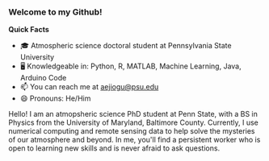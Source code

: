 ### Welcome to my Github!
**Quick Facts**
- 🎓 Atmospheric science doctoral student at Pennsylvania State University
- 🖥️ Knowledgeable in: Python, R, MATLAB, Machine Learning, Java, Arduino Code 
- 📫 You can reach me at [aejiogu@psu.edu](mailto:aejiogu@psu.edu)
- 😄 Pronouns: He/Him


Hello! I am an atmopsheric science PhD student at Penn State, with a BS in Physics from the University of Maryland, Baltimore County. Currently, I use numerical computing and remote sensing data to help solve the mysteries of our atmosphere and beyond. In me, you'll find a persistent worker who is open to learning new skills and is never afraid to ask questions.

<!--
**aejiogu/aejiogu** is a ✨ _special_ ✨ repository because its `README.md` (this file) appears on your GitHub profile.
- 🔭 Current Projects: Planetary Boundary Layer Height Altitude Detection Program

Here are some ideas to get you started:

- 🔭 I’m currently working on ...
- 🌱 I’m currently learning ...
- 👯 I’m looking to collaborate on ...
- 🤔 I’m looking for help with ...
- 💬 Ask me about ...
- 📫 How to reach me: ...
- 😄 Pronouns: ...
- ⚡ Fun fact: ...
-->
